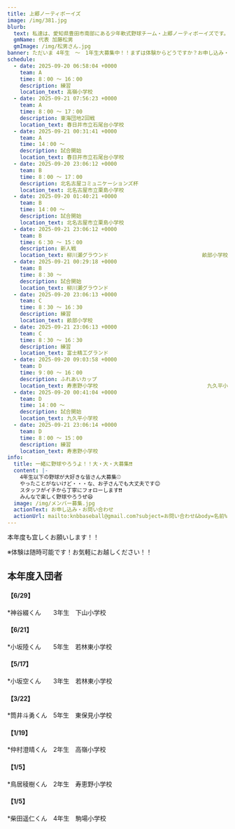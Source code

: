 ```yaml
---
title: 上郷ノーティボーイズ
image: /img/381.jpg
blurb:
  text: 私達は、愛知県豊田市南部にある少年軟式野球チーム・上郷ノーティボーイズです。野球を愛する少年・少女達の夢を育み、軟式野球を正しく指導し、体力向上と礼儀を養成します。また、親友同士の友情と交歓の場を与え、規則正しい明朗な少年・少女を育成することを目的としています。
  gmName: 代表 加藤松男
  gmImage: /img/松男さん.jpg
banner: ただいま 4年生　～　1年生大募集中！！まずは体験からどうですか？お申し込み・お問い合わせはお気軽にどうぞ！！
schedule:
  - date: 2025-09-20 06:58:04 +0000
    team: A
    time: 8：00 ～ 16：00
    description: 練習
    location_text: 高嶺小学校
  - date: 2025-09-21 07:56:23 +0000
    team: A
    time: 8：00 ～ 17：00
    description: 東海団地2回戦
    location_text: 春日井市立石尾台小学校
  - date: 2025-09-21 00:31:41 +0000
    team: A
    time: 14：00 ～
    description: 試合開始
    location_text: 春日井市立石尾台小学校
  - date: 2025-09-20 23:06:12 +0000
    team: B
    time: 8：00 ～ 17：00
    description: 北名古屋コミュニケーションズ杯
    location_text: 北名古屋市立栗島小学校
  - date: 2025-09-20 01:40:21 +0000
    team: B
    time: 14：00 ～
    description: 試合開始
    location_text: 北名古屋市立栗島小学校
  - date: 2025-09-21 23:06:12 +0000
    team: B
    time: 6：30 ～ 15：00
    description: 新人戦
    location_text: 柳川瀬グラウンド　　　　　　　　　　　　　　　　　　畝部小学校
  - date: 2025-09-21 00:29:18 +0000
    team: B
    time: 8：30 ～
    description: 試合開始
    location_text: 柳川瀬グラウンド
  - date: 2025-09-20 23:06:13 +0000
    team: C
    time: 8：30 ～ 16：30
    description: 練習
    location_text: 畝部小学校
  - date: 2025-09-21 23:06:13 +0000
    team: C
    time: 8：30 ～ 16：30
    description: 練習
    location_text: 富士精工グランド
  - date: 2025-09-20 09:03:58 +0000
    team: D
    time: 9：00 ～ 16：00
    description: ふれあいカップ
    location_text: 寿恵野小学校　　　　　　　　　　　　　　　　　　　　　九久平小学校
  - date: 2025-09-20 00:41:04 +0000
    team: D
    time: 14：00 ～
    description: 試合開始
    location_text: 九久平小学校
  - date: 2025-09-21 23:06:14 +0000
    team: D
    time: 8：00 ～ 15：00
    description: 練習
    location_text: 寿恵野小学校
info:
  title: 一緒に野球やろうよ！！大・大・大募集❗❗
  content: |-
    4年生以下の野球が大好きな皆さん大募集⚾
    やったことがないけど・・・な、お子さんでも大丈夫です😊
    スタッフがイチから丁寧にフォローします❗❗
    みんなで楽しく野球やろうぜ😆
  image: /img/メンバー募集.jpg
  actionText: お申し込み・お問い合わせ
  actionUrl: mailto:knbbaseball@gmail.com?subject=お問い合わせ&body=名前%20%3A%0D%0Aふりがな%20%3A%0D%0A電話%20%3A%0D%0A学校名%20%3A%0D%0A学年%20%3A%0D%0Aお問い合せ内容%20%3A（例、体験・見学・入団希望）
---
```

本年度も宜しくお願いします！！


※体験は随時可能です！お気軽にお越しください！！

## 本年度入団者

#### 【6/29】

*神谷綴くん　　3年生　下山小学校

#### 【6/21】

*小坂陸くん　　5年生　若林東小学校

#### 【5/17】

*小坂空くん　　3年生　若林東小学校

#### 【3/22】

*筒井斗勇くん　5年生　東保見小学校

#### 【1/19】

*仲村澄晴くん　2年生　高嶺小学校

#### 【1/5】

*鳥居稜樹くん　2年生　寿恵野小学校

#### 【1/5】

*柴田遥仁くん　4年生　駒場小学校

